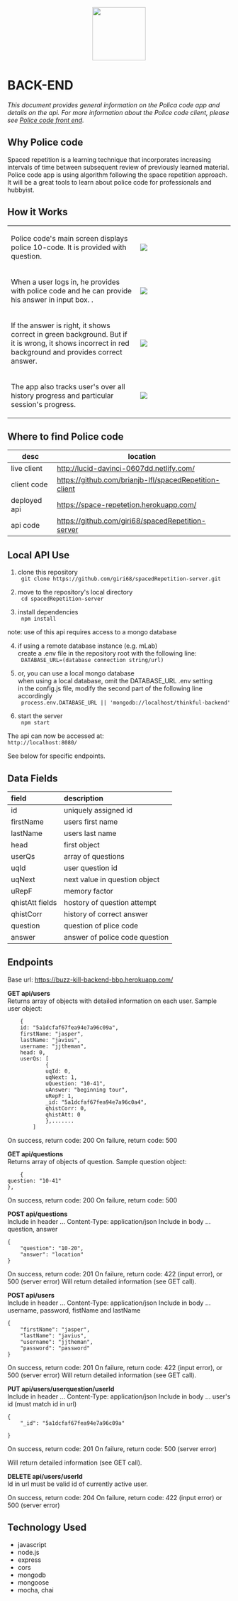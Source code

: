 <p align="center"><img src="/img/logo.jpg" height="120" /></p>
<h1>BACK-END</h1>
<p><em>This document provides general information on the Polica code app and details on the api.  For more information about the Police code client, please see <a href="https://github.com/brianjb-lfl/spacedRepetition-client/blob/master/README.md">Police code front end</a>.</em></p>


Why Police code
---------------
Spaced repetition is a learning technique that incorporates increasing intervals of time between subsequent review of previously learned material. Police code app is using algorithm following the space repetition approach. It will be a great tools to learn about police code for professionals and hubbyist.

How it Works
------------
<table layout="fixed">
  <tr>
    <td width="55%">
      <p>Police code's main screen displays police 10-code.  It is provided with question.</p>
    </td>
    <td width = "40%">
      <img src="../images/question.png" max-height="240px" width="auto">
    </td>
  </tr>
  <tr>
    <td>
      <p>When a user logs in, he provides with police code and he can provide his answer in input box. .</p>
    </td>
    <td>
      <img src="/img/buzz-kill-addpatron.png" max-height="240px" witdh="auto">
    </td>
  </tr>
  <tr>
    <td>
      <p>If the answer is right, it shows correct in green background. But if it is wrong, it shows incorrect in red background and provides correct answer.</p>
    </td>
    <td>
      <img src="/img/buzz-kill-patrondet.png" max-height="240px" witdh="auto">
    </td>
  </tr>
  <tr>
    <td>
      <p>The app also tracks user's over all history progress and particular session's progress.</p>
    </td>
    <td>
      <img src="/img/buzz-kill-patronemergency.png" max-height="240px" witdh="auto">
    </td>
  </tr>
</table>

Where to find Police code
------

|          **desc**        |                   **location**                                          |
|--------------------------|-------------------------------------------------------------------------|
|live client               |   http://lucid-davinci-0607dd.netlify.com/                               |
|client code               |   https://github.com/brianjb-lfl/spacedRepetition-client                     |
|deployed api              |   https://space-repetetion.herokuapp.com/                           |
|api code                  |   https://github.com/giri68/spacedRepetition-server                        | 

Local API Use
------
1.  clone this repository<br>
``` git clone https://github.com/giri68/spacedRepetition-server.git```<br>

2.  move to the repository's local directory<br>
``` cd spacedRepetition-server```<br>

3.  install dependencies<br>
``` npm install```<br>

note: use of this api requires access to a mongo database<br>

4.  if using a remote database instance (e.g. mLab)<br>
    create a .env file in the repository root with the following line:<br>
``` DATABASE_URL=(database connection string/url)```<br>

4.  or, you can use a local mongo database<br>
    when using a local database, omit the DATABASE_URL .env setting<br>
    in the config.js file, modify the second part of the following line accordingly<br>
``` process.env.DATABASE_URL || 'mongodb://localhost/thinkful-backend'```<br>

5.  start the server<br>
``` npm start```<br>

The api can now be accessed at:  
```http://localhost:8080/```

See below for specific endpoints.


Data Fields
------

|  **field**          |         **description**           |
|:--------------------|:----------------------------------|
|  id                 |  uniquely assigned id             |
|  firstName          |  users first name                 |
|  lastName           |  users last name                  |
|  head               |  first object                     |
|  userQs             |  array of questions               |
|  uqId               |  user question id                 |
|  uqNext             |  next value in question object    |
|  uRepF              |  memory factor                    |
|  qhistAtt fields    |   hostory of question attempt     |                                                                 
| qhistCorr           |  history of correct answer        |
| question            |  question of plice code           |
| answer              |  answer of police code question   |


Endpoints
------
Base url:  https://buzz-kill-backend-bbp.herokuapp.com/

**GET api/users**<br>
Returns array of objects with detailed information on each user.  Sample user object:
```    
    {
	id: "5a1dcfaf67fea94e7a96c09a",
	firstName: "jasper",
	lastName: "javius",
	username: "jjtheman",
	head: 0,
	userQs: [
			{
			uqId: 0,
			uqNext: 1,
			uQuestion: "10-41",
			uAnswer: "beginning tour",
			uRepF: 1,
			_id: "5a1dcfaf67fea94e7a96c0a4",
			qhistCorr: 0,
			qhistAtt: 0
			},.......
		]
```
On success, return code: 200
On failure, return code: 500

**GET api/questions**<br>
Returns array of objects of question.  Sample question object:
```    
    {
question: "10-41"
},
```
On success, return code: 200
On failure, return code: 500


**POST api/questions**<br>
Include in header ...  Content-Type:  application/json
Include in body ... question, answer


```
{
	"question": "10-20",
	"answer": "location"
}
```
On success, return code: 201
On failure, return code: 422 (input error), or 500 (server error)
Will return detailed information (see GET call).

**POST api/users**<br>
Include in header ...  Content-Type:  application/json
Include in body ... username, password, fistName and lastName


```
{
	"firstName": "jasper",
	"lastName": "javius",
	"username": "jjtheman",
	"password": "password"
}
```
On success, return code: 201
On failure, return code: 422 (input error), or 500 (server error)
Will return detailed information (see GET call).


**PUT api/users/userquestion/userId**<br>
Include in header ...  Content-Type:  application/json
Include in body ... user's id (must match id in url)

```
{
	"_id": "5a1dcfaf67fea94e7a96c09a"
	
}
```
On success, return code: 201
On failure, return code: 500 (server error)

Will return detailed information (see GET call).


**DELETE api/users/userId**<br>
Id in url must be valid id of currently active user.

On success, return code: 204
On failure, return code: 422 (input error) or 500 (server error)

Technology Used
------
* javascript
* node.js
* express
* cors
* mongodb
* mongoose
* mocha, chai

